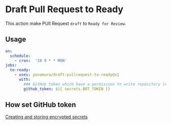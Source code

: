 # Draft Pull Request to Ready

This action make PUll Request `draft` to `Ready for Review`.

## Usage

```yaml
on:
  schedule:
    - cron:  '10 9 * * MON'
jobs:
  to-ready:
    - uses: yanamura/draft-pullrequest-to-ready@v1
      with: 
        ### GitHub token which have a permission to write repository (Can't use GITHUB_TOKEN).(required)
        github_token: ${{ secrets.BOT_TOKEN }}
```

## How set GitHub token

<a href="https://docs.github.com/en/actions/configuring-and-managing-workflows/creating-and-storing-encrypted-secrets">Creating and storing encrypted secrets
</a>
